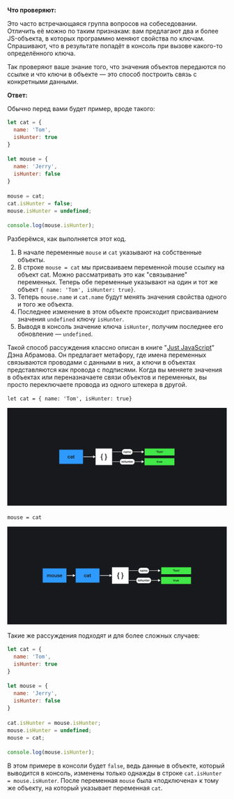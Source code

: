 **Что проверяют:**

Это часто встречающаяся группа вопросов на собеседовании. Отличить её можно по таким признакам: вам предлагают два и более JS-объекта, в которых программно меняют свойства по ключам. Спрашивают, что в результате попадёт в консоль при вызове какого-то определённого ключа.

Так проверяют ваше знание того, что значения объектов передаются по ссылке и что ключи в объекте — это способ построить связь с конкретными данными.

**Ответ:**

Обычно перед вами будет пример, вроде такого:

```js
let cat = {
  name: 'Tom',
  isHunter: true
}

let mouse = {
  name: 'Jerry',
  isHunter: false
}

mouse = cat;
cat.isHunter = false;
mouse.isHunter = undefined;

console.log(mouse.isHunter);
```

Разберёмся, как выполняется этот код.

1. В начале переменные `mouse` и `cat` указывают на собственные объекты.
1. В строке `mouse = cat` мы присваиваем переменной mouse ссылку на объект cat. Можно рассматривать это как "связывание" переменных. Теперь обе переменные указывают на один и тот же объект `{ name: 'Tom', isHunter: true}`.
1. Теперь `mouse.name` и `cat.name` будут менять значения свойства одного и того же объекта.
1. Последнее изменение в этом объекте происходит присваиванием значения `undefined` ключу `isHunter`.
1. Выводя в консоль значение ключа `isHunter`, получим последнее его обновление — `undefined`.

Такой способ рассуждения классно описан в книге "[Just JavaScript](https://justjavascript.com/)" Дэна Абрамова. Он предлагает метафору, где имена переменных связываются проводами с данными в них, а ключи в объектах представляются как провода с подписями. Когда вы меняете значения в объектах или переназначаете связи объектов и переменных, вы просто переключаете провода из одного штекера в другой.

`let cat = { name: 'Tom', isHunter: true}`

![Схема. Объект cat имеет свойство name со значением Tom и свойство isHunter со значением true](images/schema.png)

`mouse = cat`

![Схема. В объект mouse присваивается объект cat со всеми свойствами и значениями](images/schema-2.png)

Такие же рассуждения подходят и для более сложных случаев:

```js
let cat = {
  name: 'Tom',
  isHunter: true
}

let mouse = {
  name: 'Jerry',
  isHunter: false
}

cat.isHunter = mouse.isHunter;
mouse.isHunter = undefined;
mouse = cat;

console.log(mouse.isHunter);
```

В этом примере в консоли будет `false`, ведь данные в объекте, который выводится в консоль, изменены только однажды в строке `cat.isHunter = mouse.isHunter`. После переменная `mouse` была «подключена» к тому же объекту, на который указывает переменная `cat`.
